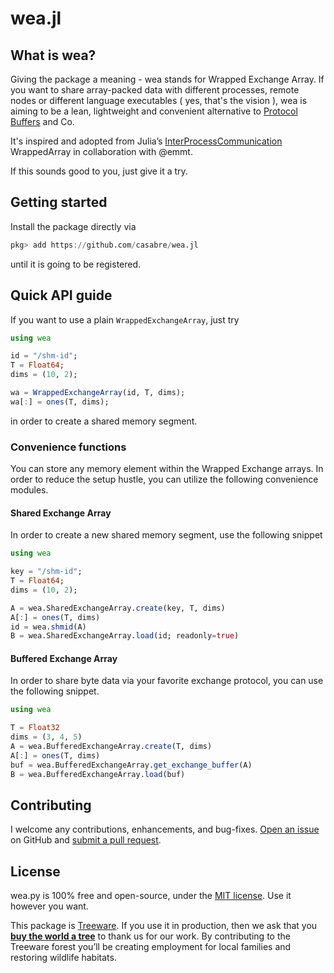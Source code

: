 # wea.jl

## What is wea?

Giving the package a meaning - wea stands for Wrapped Exchange Array. If you want to share array-packed data with different processes, remote nodes or different language executables ( yes, that's the vision ), wea is aiming to be a lean, lightweight and convenient alternative to [Protocol Buffers](https://developers.google.com/protocol-buffers) and Co.

It's inspired and adopted from Julia’s [InterProcessCommunication](https://github.com/emmt/InterProcessCommunication.jl) WrappedArray in collaboration with @emmt.

If this sounds good to you, just give it a try.

## Getting started

Install the package directly via

```julia
pkg> add https://github.com/casabre/wea.jl
```

until it is going to be registered.

## Quick API guide

If you want to use a plain `WrappedExchangeArray`, just try

```julia
using wea

id = "/shm-id";
T = Float64;
dims = (10, 2);

wa = WrappedExchangeArray(id, T, dims);
wa[:] = ones(T, dims);
```

in order to create a shared memory segment.

### Convenience functions

You can store any memory element within the Wrapped Exchange arrays. In order to reduce the setup hustle, you can utilize the following convenience modules.

#### Shared Exchange Array

In order to create a new shared memory segment, use the following snippet

```julia
using wea

key = "/shm-id";
T = Float64;
dims = (10, 2);

A = wea.SharedExchangeArray.create(key, T, dims)
A[:] = ones(T, dims)
id = wea.shmid(A)
B = wea.SharedExchangeArray.load(id; readonly=true)
```

#### Buffered Exchange Array

In order to share byte data via your favorite exchange protocol, you can use the following snippet.

```julia
using wea

T = Float32
dims = (3, 4, 5)
A = wea.BufferedExchangeArray.create(T, dims)
A[:] = ones(T, dims)
buf = wea.BufferedExchangeArray.get_exchange_buffer(A)
B = wea.BufferedExchangeArray.load(buf)
```

## Contributing

I welcome any contributions, enhancements, and bug-fixes.  [Open an issue](https://github.com/casabre/wea.jl/issues) on GitHub and [submit a pull request](https://github.com/casabre/wea.jl/pulls).

## License

wea.py is 100% free and open-source, under the [MIT license](LICENSE). Use it however you want.

This package is [Treeware](http://treeware.earth). If you use it in production, then we ask that you [**buy the world a tree**](https://plant.treeware.earth/casabre/wea.jl) to thank us for our work. By contributing to the Treeware forest you’ll be creating employment for local families and restoring wildlife habitats.
